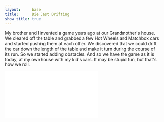 ```yaml
---
layout:     base
title:      Die Cast Drifting
show_title: true
---
```


My brother and I invented a game years ago at our Grandmother's house. We cleared
off the table and grabbed a few Hot Wheels and Matchbox cars and started pushing
them at each other. We discovered that we could drift the car down the length of
the table and make it turn during the course of its run. So we started adding
obstacles. And so we have the game as it is today, at my own house with my
kid's cars. It may be stupid fun, but that's how we roll.

<div class="flex-video">
  <iframe
    src="//www.youtube.com/embed/hVWHP4Row40"
    frameborder="0" allowfullscreen=""></iframe>
</div>
